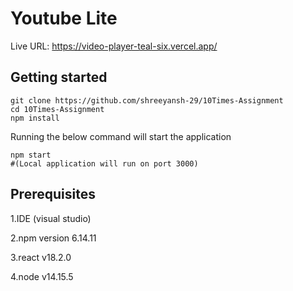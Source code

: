 # Youtube Lite

Live URL: https://video-player-teal-six.vercel.app/

## Getting started
```  
git clone https://github.com/shreeyansh-29/10Times-Assignment 
cd 10Times-Assignment
npm install  
```  
Running the below command will start the application  
```  
npm start  
#(Local application will run on port 3000)  
```   
  
## Prerequisites
1.IDE (visual studio)  

2.npm version 6.14.11

3.react v18.2.0

4.node v14.15.5
